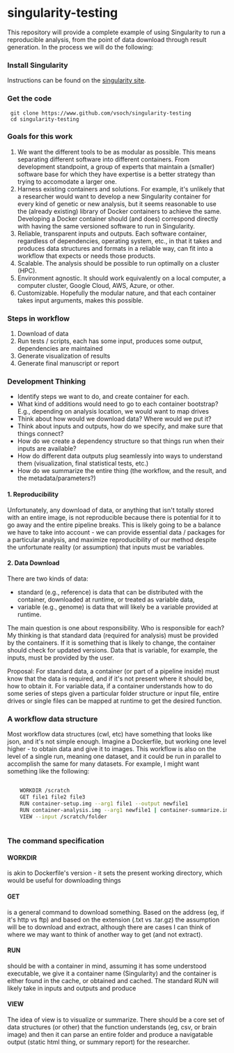 # singularity-testing

This repository will provide a complete example of using Singularity to run a reproducible analysis, from the point of data download through result generation. In the process we will do the following:


### Install Singularity

Instructions can be found on the [singularity site](https://singularityware.github.io).

### Get the code

     git clone https://www.github.com/vsoch/singularity-testing
     cd singularity-testing


### Goals for this work

1. We want the different tools to be as modular as possible. This means separating different software into different containers. From development standpoint, a group of experts that maintain a (smaller) software base for which they have expertise is a better strategy than trying to accomodate a larger one.
2. Harness existing containers and solutions. For example, it's unlikely that a researcher would want to develop a new Singularity container for every kind of genetic or new analysis, but it seems reasonable to use the (already existing) library of Docker containers to achieve the same. Developing a Docker container should (and does) correspond directly with having the same versioned software to run in Singularity.
3. Reliable, transparent inputs and outputs. Each software container, regardless of dependencies, operating system, etc., in that it takes and produces data structures and formats in a reliable way, can fit into a workflow that expects or needs those products.
4. Scalable. The analysis should be possible to run optimally on a cluster (HPC).
5. Environment agnostic. It should work equivalently on a local computer, a computer cluster, Google Cloud, AWS, Azure, or other.
6. Customizable. Hopefully the modular nature, and that each container takes input arguments, makes this possible.


### Steps in workflow
1. Download of data
2. Run tests / scripts, each has some input, produces some output, dependencies are maintained
3. Generate visualization of results
4. Generate final manuscript or report


### Development Thinking
- Identify steps we want to do, and create container for each. 
- What kind of additions would need to go to each container bootstrap? E.g., depending on analysis location, we would want to map drives
- Think about how would we download data? Where would we put it?
- Think about inputs and outputs, how do we specify, and make sure that things connect?
- How do we create a dependency structure so that things run when their inputs are available?
- How do different data outputs plug seamlessly into ways to understand them (visualization, final statistical tests, etc.)
- How do we summarize the entire thing (the workflow, and the result, and the metadata/parameters?)


#### 1. Reproducibility
Unfortunately, any download of data, or anything that isn't totally stored with an entire image, is not reproducible because there is potential for it to go away and the entire pipeline breaks. This is likely going to be a balance we have to take into account - we can provide essential data / packages for a particular analysis, and maximize reproducibility of our method despite the unfortunate reality (or assumption) that inputs must be variables.


#### 2. Data Download
There are two kinds of data:

 - standard (e.g., reference) is data that can be distributed with the container, downloaded at runtime, or treated as variable data,
 - variable (e.g., genome) is data that will likely be a variable provided at runtime.

The main question is one about responsibility. Who is responsible for each? My thinking is that standard data (required for analysis) must be provided by the containers. If it is something that is likely to change, the container should check for updated versions. Data that is variable, for example, the inputs, must be provided by the user.

Proposal: For standard data, a container (or part of a pipeline inside) must know that the data is required, and if it's not present where it should be, how to obtain it. For variable data, if a container understands how to do some series of steps given a particular folder structure or input file, entire drives or single files can be mapped at runtime to get the desired function.

### A workflow data structure 
Most workflow data structures (cwl, etc) have something that looks like json, and it's not simple enough. Imagine a Dockerfile, but working one level higher - to obtain data and give it to images. This workflow is also on the level of a single run, meaning one dataset, and it could be run in parallel to accomplish the same for many datasets. For example, I might want something like the following:

```bash
      
    WORKDIR /scratch
    GET file1 file2 file3
    RUN container-setup.img --arg1 file1 --output newfile1
    RUN container-analysis.img --arg1 newfile1 | container-summarize.img --output /scratch/folder
    VIEW --input /scratch/folder
   
```

### The command specification

#### WORKDIR 
is akin to Dockerfile's version - it sets the present working directory, which would be useful for downloading things

#### GET
is a general command to download something. Based on the address (eg, if it's http vs ftp) and based on the extension (.txt vs .tar.gz) the assumption will be to download and extract, although there are cases I can think of where we may want to think of another way to get (and not extract).

#### RUN
should be with a container in mind, assuming it has some understood executable, we give it a container name (Singularity) and the container is either found in the cache, or obtained and cached. The standard RUN will likely take in inputs and outputs and produce 

#### VIEW
The idea of view is to visualize or summarize. There should be a core set of data structures (or other) that the function understands (eg, csv, or brain image) and then it can parse an entire folder and produce a navigatable output (static html thing, or summary report) for the researcher.
